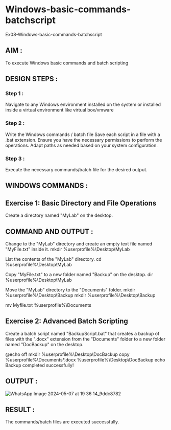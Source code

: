 # Windows-basic-commands-batchscript

Ex08-Windows-basic-commands-batchscript

## AIM :

To execute Windows basic commands and batch scripting

## DESIGN STEPS :

### Step 1 :

Navigate to any Windows environment installed on the system or installed inside a virtual environment like virtual box/vmware 

### Step 2 :

Write the Windows commands / batch file
Save each script in a file with a .bat extension.
Ensure you have the necessary permissions to perform the operations.
Adapt paths as needed based on your system configuration.

### Step 3 :

Execute the necessary commands/batch file for the desired output. 

## WINDOWS COMMANDS :
## Exercise 1: Basic Directory and File Operations

Create a directory named "MyLab" on the desktop.


## COMMAND AND OUTPUT :

Change to the "MyLab" directory and create an empty text file named "MyFile.txt" inside it.
mkdir %userprofile%\Desktop\MyLab




List the contents of the "MyLab" directory.
cd %userprofile%\Desktop\MyLab



Copy "MyFile.txt" to a new folder named "Backup" on the desktop.
dir %userprofile%\Desktop\MyLab




Move the "MyLab" directory to the "Documents" folder.
mkdir %userprofile%\Desktop\Backup
mkdir %userprofile%\Desktop\Backup





mv Myfile.txt %userprofile%\Documents
## Exercise 2: Advanced Batch Scripting

Create a batch script named "BackupScript.bat" that creates a backup of files with the ".docx" extension from the "Documents" folder to a new folder named "DocBackup" on the desktop.

@echo off
mkdir %userprofile%\Desktop\DocBackup
copy %userprofile%\Documents\*.docx %userprofile%\Desktop\DocBackup
echo Backup completed successfully!

## OUTPUT :
![WhatsApp Image 2024-05-07 at 19 36 14_9ddc8782](https://github.com/HIRU-VIRU/Windows-basic-commands-batchscript/assets/145972122/1e8bd16c-f8d8-460c-8330-25beff843206)


## RESULT :
The commands/batch files are executed successfully.

